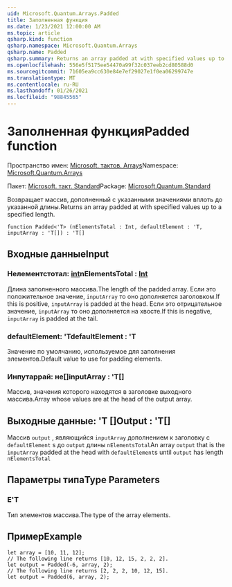 ```yaml
---
uid: Microsoft.Quantum.Arrays.Padded
title: Заполненная функция
ms.date: 1/23/2021 12:00:00 AM
ms.topic: article
qsharp.kind: function
qsharp.namespace: Microsoft.Quantum.Arrays
qsharp.name: Padded
qsharp.summary: Returns an array padded at with specified values up to a specified length.
ms.openlocfilehash: 556e5f5175ee54470a99f32c037eeb2cd80588d0
ms.sourcegitcommit: 71605ea9cc630e84e7ef29027e1f0ea06299747e
ms.translationtype: MT
ms.contentlocale: ru-RU
ms.lasthandoff: 01/26/2021
ms.locfileid: "98845565"
---
```

# <a name="padded-function"></a><span data-ttu-id="8fa1c-102">Заполненная функция</span><span class="sxs-lookup"><span data-stu-id="8fa1c-102">Padded function</span></span>

<span data-ttu-id="8fa1c-103">Пространство имен: [Microsoft. тактов. Arrays](xref:Microsoft.Quantum.Arrays)</span><span class="sxs-lookup"><span data-stu-id="8fa1c-103">Namespace: [Microsoft.Quantum.Arrays](xref:Microsoft.Quantum.Arrays)</span></span>

<span data-ttu-id="8fa1c-104">Пакет: [Microsoft. такт. Standard](https://nuget.org/packages/Microsoft.Quantum.Standard)</span><span class="sxs-lookup"><span data-stu-id="8fa1c-104">Package: [Microsoft.Quantum.Standard](https://nuget.org/packages/Microsoft.Quantum.Standard)</span></span>


<span data-ttu-id="8fa1c-105">Возвращает массив, дополненный с указанными значениями вплоть до указанной длины.</span><span class="sxs-lookup"><span data-stu-id="8fa1c-105">Returns an array padded at with specified values up to a specified length.</span></span>

```qsharp
function Padded<'T> (nElementsTotal : Int, defaultElement : 'T, inputArray : 'T[]) : 'T[]
```


## <a name="input"></a><span data-ttu-id="8fa1c-106">Входные данные</span><span class="sxs-lookup"><span data-stu-id="8fa1c-106">Input</span></span>

### <a name="nelementstotal--int"></a><span data-ttu-id="8fa1c-107">Нелементстотал: [int](xref:microsoft.quantum.lang-ref.int)</span><span class="sxs-lookup"><span data-stu-id="8fa1c-107">nElementsTotal : [Int](xref:microsoft.quantum.lang-ref.int)</span></span>

<span data-ttu-id="8fa1c-108">Длина заполненного массива.</span><span class="sxs-lookup"><span data-stu-id="8fa1c-108">The length of the padded array.</span></span> <span data-ttu-id="8fa1c-109">Если это положительное значение, `inputArray` то оно дополняется заголовком.</span><span class="sxs-lookup"><span data-stu-id="8fa1c-109">If this is positive, `inputArray` is padded at the head.</span></span> <span data-ttu-id="8fa1c-110">Если это отрицательное значение, `inputArray` то оно дополняется на хвосте.</span><span class="sxs-lookup"><span data-stu-id="8fa1c-110">If this is negative, `inputArray` is padded at the tail.</span></span>


### <a name="defaultelement--t"></a><span data-ttu-id="8fa1c-111">defaultElement: 'T</span><span class="sxs-lookup"><span data-stu-id="8fa1c-111">defaultElement : 'T</span></span>

<span data-ttu-id="8fa1c-112">Значение по умолчанию, используемое для заполнения элементов.</span><span class="sxs-lookup"><span data-stu-id="8fa1c-112">Default value to use for padding elements.</span></span>


### <a name="inputarray--t"></a><span data-ttu-id="8fa1c-113">Инпутаррай: не[]</span><span class="sxs-lookup"><span data-stu-id="8fa1c-113">inputArray : 'T[]</span></span>

<span data-ttu-id="8fa1c-114">Массив, значения которого находятся в заголовке выходного массива.</span><span class="sxs-lookup"><span data-stu-id="8fa1c-114">Array whose values are at the head of the output array.</span></span>



## <a name="output--t"></a><span data-ttu-id="8fa1c-115">Выходные данные: 'T []</span><span class="sxs-lookup"><span data-stu-id="8fa1c-115">Output : 'T[]</span></span>

<span data-ttu-id="8fa1c-116">Массив `output` , являющийся `inputArray` дополнением к заголовку с `defaultElement` s до `output` длины `nElementsTotal`</span><span class="sxs-lookup"><span data-stu-id="8fa1c-116">An array `output` that is the `inputArray` padded at the head with `defaultElement`s until `output` has length `nElementsTotal`</span></span>

## <a name="type-parameters"></a><span data-ttu-id="8fa1c-117">Параметры типа</span><span class="sxs-lookup"><span data-stu-id="8fa1c-117">Type Parameters</span></span>

### <a name="t"></a><span data-ttu-id="8fa1c-118">Е</span><span class="sxs-lookup"><span data-stu-id="8fa1c-118">'T</span></span>

<span data-ttu-id="8fa1c-119">Тип элементов массива.</span><span class="sxs-lookup"><span data-stu-id="8fa1c-119">The type of the array elements.</span></span>

## <a name="example"></a><span data-ttu-id="8fa1c-120">Пример</span><span class="sxs-lookup"><span data-stu-id="8fa1c-120">Example</span></span>

```qsharp
let array = [10, 11, 12];
// The following line returns [10, 12, 15, 2, 2, 2].
let output = Padded(-6, array, 2);
// The following line returns [2, 2, 2, 10, 12, 15].
let output = Padded(6, array, 2);
```